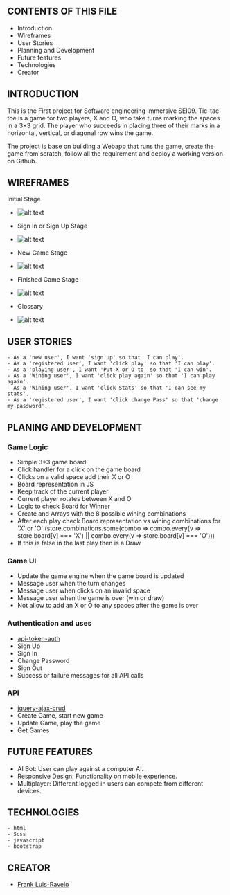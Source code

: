 CONTENTS OF THIS FILE
---------------------

 * Introduction
 * Wireframes
 * User Stories
 * Planning and Development
 * Future features
 * Technologies
 * Creator

 INTRODUCTION
 ------------

  This is the First project for Software engineering Immersive SEI09.
  Tic-tac-toe is a game for two players, X and O, who take turns marking the spaces in a 3×3 grid. The player who succeeds in placing three of their marks in a horizontal, vertical, or diagonal row wins the game.

  The project is base on building a Webapp that runs the game, create the game from scratch, follow all the requirement and deploy a working version on Github.

  WIREFRAMES
  ----------
  Initial Stage
  - ![alt text](https://github.com/Frankazo/tic-Tac-Toe-SEI09/blob/master/assets/images/Initial%20Stage.png?raw=true "Initial Stage")

  - Sign In or Sign Up Stage
  - ![alt text](https://github.com/Frankazo/tic-Tac-Toe-SEI09/blob/master/assets/images/Sign%20In%20or%20Sign%20Up%20Stage.png?raw=true)

  - New Game Stage
  - ![alt text](https://github.com/Frankazo/tic-Tac-Toe-SEI09/blob/master/assets/images/New%20Game%20Stage.png?raw=true)

  - Finished Game Stage
  - ![alt text](https://github.com/Frankazo/tic-Tac-Toe-SEI09/blob/master/assets/images/Finished%20Game%20Stage.png?raw=true)

  - Glossary
  - ![alt text](https://github.com/Frankazo/tic-Tac-Toe-SEI09/blob/master/assets/images/Glossary.png?raw=true)

  USER STORIES
  ------------
    - As a 'new user', I want 'sign up' so that 'I can play'.
    - As a 'registered user', I want 'click play' so that 'I can play'.
    - As a 'playing user', I want 'Put X or O to' so that 'I can win'.
    - As a 'Wining user', I want 'click play again' so that 'I can play again'.
    - As a 'Wining user', I want 'click Stats' so that 'I can see my stats'.
    - As a 'registered user', I want 'click change Pass' so that 'change my password'.

  PLANING AND DEVELOPMENT
  -----------------------

  ### Game Logic

  - Simple 3*3 game board
  - Click handler for a click on the game board
  - Clicks on a valid space add their X or O
  - Board representation in JS
  - Keep track of the current player
  - Current player rotates between X and O
  - Logic to check Board for Winner
  - Create and Arrays with the 8 possible wining combinations
  - After each play check Board representation vs wining combinations for 'X' or 'O'
          (store.combinations.some(combo => combo.every(v => store.board[v] === 'X') || combo.every(v => store.board[v] === 'O')))
  - If this is false in the last play then is a Draw

  ### Game UI

  - Update the game engine when the game board is updated
  - Message user when the turn changes
  - Message user when clicks on an invalid space
  - Message user when the game is over (win or draw)
  - Not allow to add an X or O to any spaces after the game is over

  ### Authentication and uses

  - [api-token-auth](https://git.generalassemb.ly/ga-wdi-boston/jquery-ajax-token-auth)
  - Sign Up
  - Sign In
  - Change Password
  - Sign Out
  - Success or failure messages for all API calls

  ### API

  - [jquery-ajax-crud](https://git.generalassemb.ly/ga-wdi-boston/jquery-ajax-crud)
  - Create Game, start new game
  - Update Game, play the game
  - Get Games

  FUTURE FEATURES
  ---------------
  - AI Bot: User can play against a computer AI.
  - Responsive Design: Functionality on mobile experience.
  - Multiplayer: Different logged in users can compete from different devices.

  TECHNOLOGIES
  ------------
    - html
    - Scss
    - javascript
    - bootstrap

  CREATOR
  -------
  - [Frank Luis-Ravelo](https://www.linkedin.com/in/franklr/)
